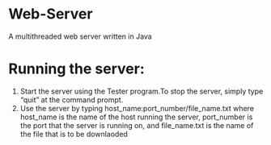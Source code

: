 # Web-Server
A multithreaded web server written in Java

# Running the server:
1. Start the server using the Tester program.To stop the server, simply type “quit” at the command prompt. 
2. Use the server by typing host_name:port_number/file_name.txt where host_name is the name of the host running the server, port_number is the port that the server is running on, and file_name.txt is the name of the file that is to be downlaoded
